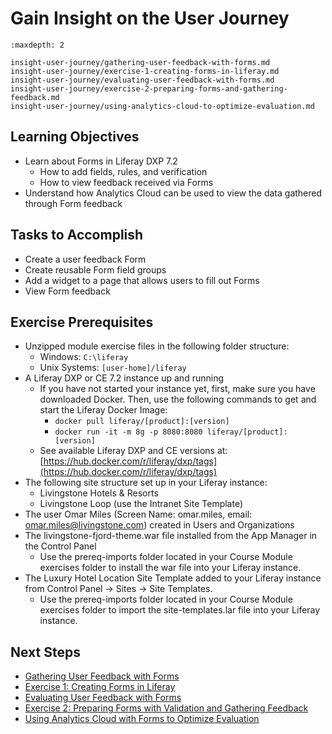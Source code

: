 # Gain Insight on the User Journey

```{toctree}
:maxdepth: 2

insight-user-journey/gathering-user-feedback-with-forms.md
insight-user-journey/exercise-1-creating-forms-in-liferay.md
insight-user-journey/evaluating-user-feedback-with-forms.md
insight-user-journey/exercise-2-preparing-forms-and-gathering-feedback.md
insight-user-journey/using-analytics-cloud-to-optimize-evaluation.md
```

## Learning Objectives

* Learn about Forms in Liferay DXP 7.2   
    * How to add fields, rules, and verification
    * How to view feedback received via Forms
* Understand how Analytics Cloud can be used to view the data gathered through Form feedback

## Tasks to Accomplish

* Create a user feedback Form
* Create reusable Form field groups
* Add a widget to a page that allows users to fill out Forms
* View Form feedback

## Exercise Prerequisites

* Unzipped module exercise files in the following folder structure:
	* Windows: `C:\liferay`
	* Unix Systems: `[user-home]/liferay`	
* A Liferay DXP or CE 7.2 instance up and running
    * If you have not started your instance yet, first, make sure you have downloaded Docker. Then, use the following commands to get and start the Liferay Docker Image:
        * `docker pull liferay/[product]:[version]`
        * `docker run -it -m 8g -p 8080:8080 liferay/[product]:[version]`
    *  See available Liferay DXP and CE versions at: [https://hub.docker.com/r/liferay/dxp/tags](https://hub.docker.com/r/liferay/dxp/tags)
* The following site structure set up in your Liferay instance:
    * Livingstone Hotels & Resorts
    * Livingstone Loop (use the Intranet Site Template)
* The user Omar Miles (Screen Name: omar.miles, email: omar.miles@livingstone.com) created in Users and Organizations
* The livingstone-fjord-theme.war file installed from the App Manager in the Control Panel
    * Use the prereq-imports folder located in your Course Module exercises folder to install the war file into your Liferay instance.
* The Luxury Hotel Location Site Template added to your Liferay instance from Control Panel → Sites → Site Templates.
    * Use the prereq-imports folder located in your Course Module exercises folder to import the site-templates.lar file into your Liferay instance.

## Next Steps

* [Gathering User Feedback with Forms](./insight-user-journey/gathering-user-feedback-with-forms.md)
* [Exercise 1: Creating Forms in Liferay](./insight-user-journey/exercise-1-creating-forms-in-liferay.md)
* [Evaluating User Feedback with Forms](./insight-user-journey/evaluating-user-feedback-with-forms.md)
* [Exercise 2: Preparing Forms with Validation and Gathering Feedback](./insight-user-journey/exercise-2-preparing-forms-and-gathering-feedback.md)
* [Using Analytics Cloud with Forms to Optimize Evaluation](./insight-user-journey/using-analytics-cloud-to-optimize-evaluation.md)